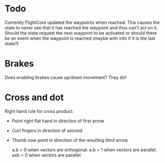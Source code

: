 # Todo

Currently FlightCore updated the waypoints when reached. This causes the state to never see that it has reached the
waypoint and thus can't act on it. Should the state request the next waypoint to be activated or should there be an
event when the waypoint is reached (maybe with info if it is the last state?)

# Brakes

Does enabling brakes cause up/down movement? They do!

# Cross and dot

Right hand rule for cross product:

* Point right flat hand in direction of first arrow
* Curl fingers in direction of second.
* Thumb now point in direction of the resulting third arrow.

  a.b = 0 when vectors are orthogonal.
  a.b = 1 when vectors are parallel.
  axb = 0 when vectors are parallel.